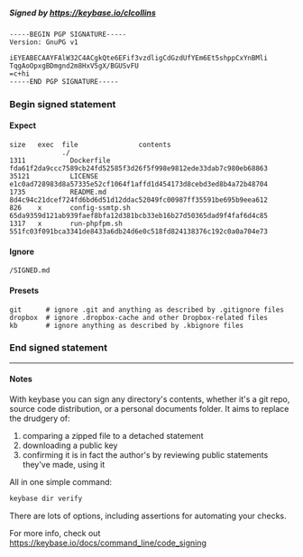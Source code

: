 ##### Signed by https://keybase.io/clcollins
```
-----BEGIN PGP SIGNATURE-----
Version: GnuPG v1

iEYEABECAAYFAlW32C4ACgkQte6EFif3vzdligCdGzdUfYEm6Et5shppCxYnBMli
TqgAoOpxgBDmgnd2m8HxV5gX/BGUSvFU
=c+hi
-----END PGP SIGNATURE-----

```

<!-- END SIGNATURES -->

### Begin signed statement 

#### Expect

```
size   exec  file               contents                                                        
             ./                                                                                 
1311           Dockerfile       fda61f2da9ccc7589cb24fd52585f3d26f5f998e9812ede33dab7c980eb68863
35121          LICENSE          e1c0ad728983d8a57335e52cf1064f1affd1d454173d8cebd3ed8b4a72b48704
1735           README.md        8d4c94c21dcef724fd6bd6d51d12ddac52049fc00987ff35591be695b9eea612
826    x       config-ssmtp.sh  65da9359d121ab939faef8bfa12d381bcb33eb16b27d50365dad9f4faf6d4c85
1317   x       run-phpfpm.sh    551fc03f091bca3341de8433a6db24d6e0c518fd824138376c192c0a0a704e73
```

#### Ignore

```
/SIGNED.md
```

#### Presets

```
git      # ignore .git and anything as described by .gitignore files
dropbox  # ignore .dropbox-cache and other Dropbox-related files    
kb       # ignore anything as described by .kbignore files          
```

<!-- summarize version = 0.0.9 -->

### End signed statement

<hr>

#### Notes

With keybase you can sign any directory's contents, whether it's a git repo,
source code distribution, or a personal documents folder. It aims to replace the drudgery of:

  1. comparing a zipped file to a detached statement
  2. downloading a public key
  3. confirming it is in fact the author's by reviewing public statements they've made, using it

All in one simple command:

```bash
keybase dir verify
```

There are lots of options, including assertions for automating your checks.

For more info, check out https://keybase.io/docs/command_line/code_signing